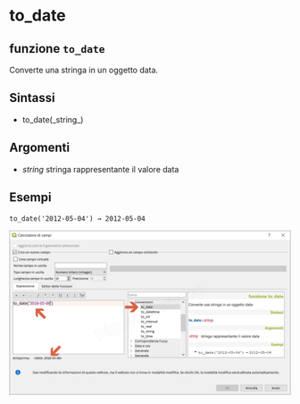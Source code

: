 # to\_date

## funzione `to_date`

Converte una stringa in un oggetto data.

## Sintassi

* to_date\(\_string_\)

## Argomenti

* _string_ stringa rappresentante il valore data

## Esempi

```text
to_date('2012-05-04') → 2012-05-04
```

![](../../../.gitbook/assets/to_date1%20%281%29.png)

